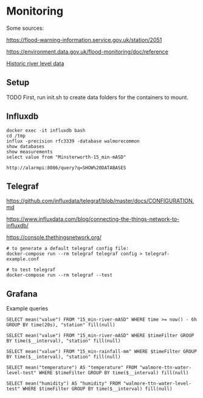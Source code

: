 # Monitoring
Some sources:

https://flood-warning-information.service.gov.uk/station/2051

https://environment.data.gov.uk/flood-monitoring/doc/reference

[Historic river level data](https://riverlevels.uk/river-severn-minsterworth#.X9Cbctj7Q2w)

## Setup
TODO First, run init.sh to create data folders for the containers to mount.

## Influxdb
```
docker exec -it influxdb bash
cd /tmp
influx -precision rfc3339 -database walmorecommon
show databases
show measurements
select value from "Minsterworth-15_min-mASD"

http://alarmpi:8086/query?q=SHOW%20DATABASES
```

## Telegraf
https://github.com/influxdata/telegraf/blob/master/docs/CONFIGURATION.md

https://www.influxdata.com/blog/connecting-the-things-network-to-influxdb/

https://console.thethingsnetwork.org/

```
# to generate a default telegraf config file:
docker-compose run --rm telegraf telegraf config > telegraf-example.conf

# to test telegraf
docker-compose run --rm telegraf --test
```

## Grafana
Example queries
```
SELECT mean("value") FROM "15_min-river-mASD" WHERE time >= now() - 6h GROUP BY time(20s), "station" fill(null)

SELECT mean("value") FROM "15_min-river-mASD" WHERE $timeFilter GROUP BY time($__interval), "station" fill(null)

SELECT mean("value") FROM "15_min-rainfall-mm" WHERE $timeFilter GROUP BY time($__interval), "station" fill(null)

SELECT mean("temperature") AS "temperature" FROM "walmore-ttn-water-level-test" WHERE $timeFilter GROUP BY time($__interval) fill(null)

SELECT mean("humidity") AS "humidity" FROM "walmore-ttn-water-level-test" WHERE $timeFilter GROUP BY time($__interval) fill(null)
```
